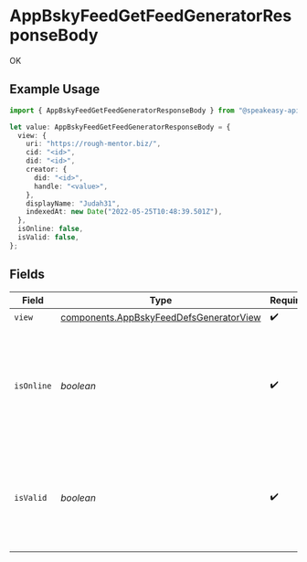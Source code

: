 # AppBskyFeedGetFeedGeneratorResponseBody

OK

## Example Usage

```typescript
import { AppBskyFeedGetFeedGeneratorResponseBody } from "@speakeasy-api/bluesky/models/operations";

let value: AppBskyFeedGetFeedGeneratorResponseBody = {
  view: {
    uri: "https://rough-mentor.biz/",
    cid: "<id>",
    did: "<id>",
    creator: {
      did: "<id>",
      handle: "<value>",
    },
    displayName: "Judah31",
    indexedAt: new Date("2022-05-25T10:48:39.501Z"),
  },
  isOnline: false,
  isValid: false,
};
```

## Fields

| Field                                                                                                | Type                                                                                                 | Required                                                                                             | Description                                                                                          |
| ---------------------------------------------------------------------------------------------------- | ---------------------------------------------------------------------------------------------------- | ---------------------------------------------------------------------------------------------------- | ---------------------------------------------------------------------------------------------------- |
| `view`                                                                                               | [components.AppBskyFeedDefsGeneratorView](../../models/components/appbskyfeeddefsgeneratorview.md)   | :heavy_check_mark:                                                                                   | N/A                                                                                                  |
| `isOnline`                                                                                           | *boolean*                                                                                            | :heavy_check_mark:                                                                                   | Indicates whether the feed generator service has been online recently, or else seems to be inactive. |
| `isValid`                                                                                            | *boolean*                                                                                            | :heavy_check_mark:                                                                                   | Indicates whether the feed generator service is compatible with the record declaration.              |